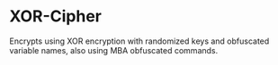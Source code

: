 # XOR-Cipher
Encrypts using XOR encryption with randomized keys and obfuscated variable names, also using MBA obfuscated commands.
